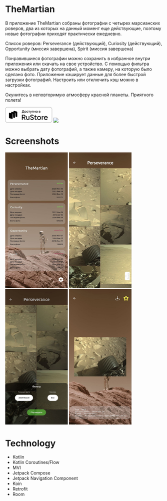# TheMartian
В приложение TheMartian собраны фотографии с четырех марсианских роверов, два из которых на данный момент еще действующие, поэтому новые фотографии приходят практически ежедневно.

Список роверов: Perseverance (действующий), Curiosity (действующий), Opportunity (миссия завершена), Spirit (миссия завершена)

Понравившиеся фотографии можно сохранить в избранное внутри приложения или скачать на свое устройство. С помощью фильтра можно выбрать дату фотографий, а также камеру, на которую было сделано фото. Приложение кэширует данные для более быстрой загрузки фотографий. Настроить или отключить кэш можно в настройках.

Окунитесь в неповторимую атмосферу красной планеты. Приятного полета!

<a href='https://apps.rustore.ru/app/com.pavellukyanov.themartian' target='_blanck'><img src='screens/white.svg' width='150'></a> <a href='https://appgallery.huawei.com/#/app/C110437513' target='_blanck'><img src='https://dscontrol.ru/wp-content/uploads/appgallery-1.png' width='170'></a>

# Screenshots
<img src='screens/screen_1.jpg' width='200'> <img src='screens/screen_2.jpg' width='200'> <img src='screens/screen_3.jpg' width='200'> <img src='screens/screen_4.jpg' width='200'>

# Technology
- Kotlin
- Kotlin Coroutines/Flow
- MVI
- Jetpack Compose
- Jetpack Navigation Component
- Koin
- Retrofit
- Room
